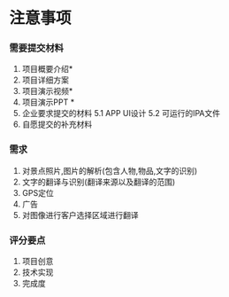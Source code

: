# 注意事项
### 需要提交材料
1. 项目概要介绍\*
2. 项目详细方案
3. 项目演示视频\*
4. 项目演示PPT \*
5. 企业要求提交的材料
5.1 APP UI设计
5.2 可运行的IPA文件
6. 自愿提交的补充材料

### 需求
1. 对景点照片,图片的解析(包含人物,物品,文字的识别)
2. 文字的翻译与识别(翻译来源以及翻译的范围)
3. GPS定位
4. 广告
5. 对图像进行客户选择区域进行翻译

### 评分要点
1. 项目创意
2. 技术实现
3. 完成度

